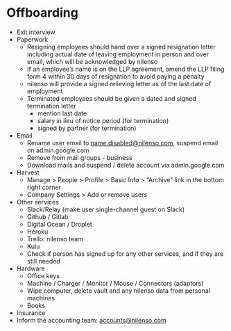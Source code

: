 # Offboarding

* Exit interview
* Paperwork
  * Resigning employees should hand over a signed resignation letter including actual date of leaving employment in person and over email, which will be acknowledged by nilenso
  * If an employee’s name is on the LLP agreement, amend the LLP filing form 4 within 30 days of resignation to avoid paying a penalty
  * nilenso will provide a signed relieving letter as of the last date of employment
  * Terminated employees should be given a dated and signed termination letter
    * mention last date
    * salary in lieu of notice period \(for termination\)
    * signed by partner \(for termination\)
* Email
  * Rename user email to name.disabled@nilenso.com, suspend email on admin.google.com
  * Remove from mail groups - business
  * Download mails and suspend / delete account via admin.google.com
* Harvest
  * Manage &gt; People &gt; Profile &gt; Basic Info &gt; “Archive” link in the bottom right corner
  * Company Settings &gt; Add or remove users
* Other services
  * Slack/Relay \(make user single-channel guest on Slack\)
  * Github / Gitlab
  * Digital Ocean / Droplet
  * Heroku
  * Trello: nilenso team
  * Kulu
  * Check if person has signed up for any other services, and if they are still needed
* Hardware
  * Office keys
  * Machine / Charger / Monitor / Mouse / Connectors \(adaptors\)
  * Wipe computer, delete vault and any nilenso data from personal machines
  * Books
* Insurance
* Inform the accounting team: accounts@nilenso.com

